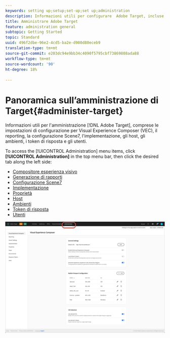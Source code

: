 ```yaml
---
keywords: setting up;setup;set-up;set up;administration
description: Informazioni utili per configurare  Adobe Target, incluse preferenze, implementazione, gestione utenti, proprietà, configurazione Scene7, gestione host e token di risposta.
title: Amministrare Adobe Target
feature: administration general
subtopic: Getting Started
topic: Standard
uuid: 496f2dbe-96e2-4cd5-ba2e-d980d80eceb9
translation-type: tm+mt
source-git-commit: e203dc94e9bb34c4090f5795cbf73869808ada88
workflow-type: tm+mt
source-wordcount: '90'
ht-degree: 18%

---
```



# Panoramica sull’amministrazione di Target{#administer-target}

Informazioni utili per l&#39;amministrazione [!DNL Adobe Target], comprese le impostazioni di configurazione per Visual Experience Composer (VEC), il reporting, la configurazione Scene7, l&#39;implementazione, gli host, gli ambienti, i token di risposta e gli utenti.

To access the [!UICONTROL Administration] menu items, click **[!UICONTROL Administration]** in the top menu bar, then click the desired tab along the left side:

* [Compositore esperienza visivo](/help/administrating-target/visual-experience-composer-set-up.md)
* [Generazione di rapporti](/help/administrating-target/reporting.md)
* [Configurazione Scene7](/help/administrating-target/scene7-settings.md)
* [Implementazione](/help/c-implementing-target/implementing-target.md)
* [Proprietà](/help/administrating-target/c-user-management/property-channel/property-channel.md)
* [Host](/help/administrating-target/hosts.md)
* [Ambienti](/help/administrating-target/environments.md)
* [Token di risposta](/help/administrating-target/response-tokens.md)
* [Utenti](/help/administrating-target/c-user-management/user-management.md)

![menu Amministrazione Adobe Target](/help/administrating-target/assets/administration.png)